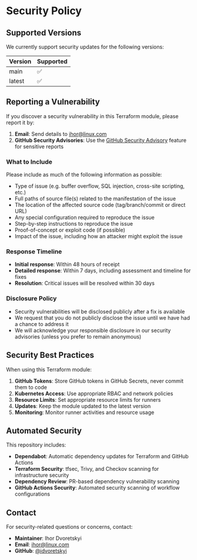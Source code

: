 # Security Policy

## Supported Versions

We currently support security updates for the following versions:

| Version | Supported          |
| ------- | ------------------ |
| main    | :white_check_mark: |
| latest  | :white_check_mark: |

## Reporting a Vulnerability

If you discover a security vulnerability in this Terraform module, please report it by:

1. **Email**: Send details to ihor@linux.com
2. **GitHub Security Advisories**: Use the [GitHub Security Advisory](https://github.com/idvoretskyi/terraform-arc-cluster/security/advisories) feature for sensitive reports

### What to Include

Please include as much of the following information as possible:

- Type of issue (e.g. buffer overflow, SQL injection, cross-site scripting, etc.)
- Full paths of source file(s) related to the manifestation of the issue
- The location of the affected source code (tag/branch/commit or direct URL)
- Any special configuration required to reproduce the issue
- Step-by-step instructions to reproduce the issue
- Proof-of-concept or exploit code (if possible)
- Impact of the issue, including how an attacker might exploit the issue

### Response Timeline

- **Initial response**: Within 48 hours of receipt
- **Detailed response**: Within 7 days, including assessment and timeline for fixes
- **Resolution**: Critical issues will be resolved within 30 days

### Disclosure Policy

- Security vulnerabilities will be disclosed publicly after a fix is available
- We request that you do not publicly disclose the issue until we have had a chance to address it
- We will acknowledge your responsible disclosure in our security advisories (unless you prefer to remain anonymous)

## Security Best Practices

When using this Terraform module:

1. **GitHub Tokens**: Store GitHub tokens in GitHub Secrets, never commit them to code
2. **Kubernetes Access**: Use appropriate RBAC and network policies
3. **Resource Limits**: Set appropriate resource limits for runners
4. **Updates**: Keep the module updated to the latest version
5. **Monitoring**: Monitor runner activities and resource usage

## Automated Security

This repository includes:

- **Dependabot**: Automatic dependency updates for Terraform and GitHub Actions
- **Terraform Security**: tfsec, Trivy, and Checkov scanning for infrastructure security
- **Dependency Review**: PR-based dependency vulnerability scanning
- **GitHub Actions Security**: Automated security scanning of workflow configurations

## Contact

For security-related questions or concerns, contact:
- **Maintainer**: Ihor Dvoretskyi
- **Email**: ihor@linux.com
- **GitHub**: [@idvoretskyi](https://github.com/idvoretskyi)
